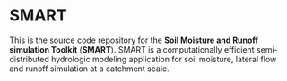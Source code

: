 # SMART
This is the source code repository for the **Soil Moisture and Runoff simulation Toolkit** (**SMART**). SMART is a computationally efficient semi-distributed hydrologic modeling application for soil moisture, lateral flow and runoff simulation at a catchment scale.
